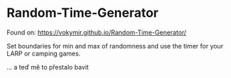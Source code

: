 # Random-Time-Generator
Found on: https://vokymir.github.io/Random-Time-Generator/

Set boundaries for min and max of randomness and use the timer for your LARP or camping games.

... a teď mě to přestalo bavit